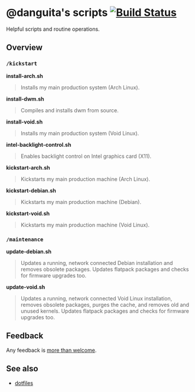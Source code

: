 # @danguita's scripts [![Build Status](https://travis-ci.org/danguita/scripts.svg?branch=master)](https://travis-ci.org/danguita/scripts)

Helpful scripts and routine operations.

## Overview

### `/kickstart`

**install-arch.sh**

> Installs my main production system (Arch Linux).

**install-dwm.sh**

> Compiles and installs dwm from source.

**install-void.sh**

> Installs my main production system (Void Linux).

**intel-backlight-control.sh**

> Enables backlight control on Intel graphics card (X11).

**kickstart-arch.sh**

> Kickstarts my main production machine (Arch Linux).

**kickstart-debian.sh**

> Kickstarts my main production machine (Debian).

**kickstart-void.sh**

> Kickstarts my main production machine (Void Linux).

### `/maintenance`

**update-debian.sh**

> Updates a running, network connected Debian installation and removes
> obsolete packages. Updates flatpack packages and checks for firmware
> upgrades too.

**update-void.sh**

> Updates a running, network connected Void Linux installation, removes
> obsolete packages, purges the cache, and removes old and unused
> kernels. Updates flatpack packages and checks for firmware upgrades
> too.

## Feedback

Any feedback is [more than welcome](https://github.com/danguita/scripts/issues).

## See also

- [dotfiles](http://github.com/danguita/dotfiles)
